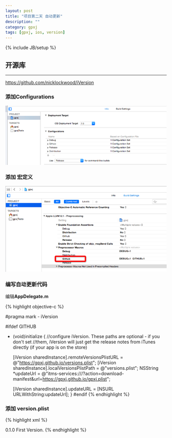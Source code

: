 ```yaml
---
layout: post
title: "项目第二天 自动更新"
description: ""
category: gpxj
tags: [gpxj, ios, version]
---
```

{% include JB/setup %}

## 开源库
---

<https://github.com/nicklockwood/iVersion>

### 添加Configurations

![1.png](/assets/img/ios/gpxj/2/3/1.png)

### 添加 宏定义

![2.png](/assets/img/ios/gpxj/2/3/2.png)

### 编写自动更新代码

编辑**AppDelegate.m**

{% highlight objective-c %}

#pragma mark - iVersion

#ifdef GITHUB
+ (void)initialize
 {
	//configure iVersion. These paths are optional - if you don't set
	//them, iVersion will just get the release notes from iTunes directly (if your app is on the store)

	[iVersion sharedInstance].remoteVersionsPlistURL = @"https://gpxj.github.io/versions.plist";
	[iVersion sharedInstance].localVersionsPlistPath = @"versions.plist";
	NSString *updateUrl = @"itms-services:///?action=download-manifest&url=https://gpxj.github.io/gpxj.plist";

	[iVersion sharedInstance].updateURL = [NSURL URLWithString:updateUrl];
}
#endif
{% endhighlight %}

### 添加 version.plist 

{% highlight xml %}
<?xml version="1.0" encoding="UTF-8"?>
<!DOCTYPE plist PUBLIC "-//Apple//DTD PLIST 1.0//EN" "http://www.apple.com/DTDs/PropertyList-1.0.dtd">
<plist version="1.0">
<dict>
	<key>0.1.0</key>
	<array>
		<string>First Version.</string>
	</array>
</dict>
</plist>
{% endhighlight %}
